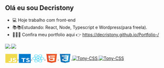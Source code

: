 

## Olá eu sou Decristony


- 💻 Hoje trabalho com front-end 
- 📚📚Estudando: React, Node, Typescript e Wordpress(para freela).
- 📘📘📘 Confira meu portfolio aqui 👉 https://decristony.github.io/Portfolio-/

<div >
  <a href="https://decristony.github.io/Portfolio-/">
  <img  align="center" height="180em" src="https://github-readme-stats.vercel.app/api?username=decristony&show_icons=true&theme=react&include_all_commits=true&count_private=true"/>
  <img align="center" height="180em" src="https://github-readme-stats.vercel.app/api/top-langs/?username=decristony&layout=compact&langs_count=7&theme=react"/>
</div>

<div style="display: inline_block"><br>
  <img align="center" alt="Tony-Js" height="30" width="40" src="https://raw.githubusercontent.com/devicons/devicon/master/icons/javascript/javascript-plain.svg">
  <img align="center" alt="Tony-Ts" height="30" width="40" src="https://raw.githubusercontent.com/devicons/devicon/master/icons/typescript/typescript-plain.svg">
  <img align="center" alt="Tony-React" height="30" width="40" src="https://raw.githubusercontent.com/devicons/devicon/master/icons/react/react-original.svg">
  <img align="center" alt="Tony-HTML" height="30" width="40" src="https://raw.githubusercontent.com/devicons/devicon/master/icons/html5/html5-original.svg">
  
  <img align="center" alt="Tony-CSS" height="30" width="40" src="https://raw.githubusercontent.com/devicons/devicon/master/icons/css3/css3-original.svg">
   <img align="center" alt="Tony-CSS" height="30" width="40" src="https://cdn.jsdelivr.net/gh/devicons/devicon/icons/postgresql/postgresql-original.svg" />
   <img  align="center" alt="Tony-CSS" height="30" width="40" src="https://cdn.jsdelivr.net/gh/devicons/devicon/icons/wordpress/wordpress-plain.svg" />
   
</div>
